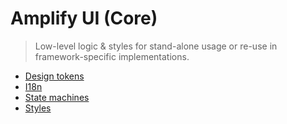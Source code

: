 # Amplify UI (Core)

> Low-level logic & styles for stand-alone usage or re-use in framework-specific implementations.

- [Design tokens](src/tokens)
- [I18n](src/i18n)
- [State machines](src/machines)
- [Styles](src/css)
